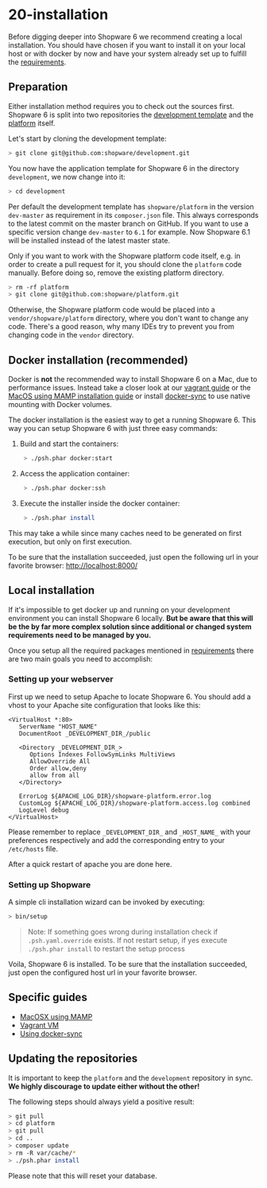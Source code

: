 # 20-installation

Before digging deeper into Shopware 6 we recommend creating a local installation. You should have chosen if you want to install it on your local host or with docker by now and have your system already set up to fulfill the [requirements](10-system-requirements.md).

## Preparation

Either installation method requires you to check out the sources first. Shopware 6 is split into two repositories the [development template](https://github.com/shopware/development) and the [platform](https://github.com/shopware/platform) itself.

Let's start by cloning the development template:

```bash
> git clone git@github.com:shopware/development.git
```

You now have the application template for Shopware 6 in the directory `development`, we now change into it:

```bash
> cd development
```

Per default the development template has `shopware/platform` in the version `dev-master` as requirement in its `composer.json` file. This always corresponds to the latest commit on the master branch on GitHub. If you want to use a specific version change `dev-master` to `6.1` for example. Now Shopware 6.1 will be installed instead of the latest master state.

Only if you want to work with the Shopware platform code itself, e.g. in order to create a pull request for it, you should clone the `platform` code manually. Before doing so, remove the existing platform directory.

```bash
> rm -rf platform
> git clone git@github.com:shopware/platform.git
```

Otherwise, the Shopware platform code would be placed into a `vendor/shopware/platform` directory, where you don't want to change any code. There's a good reason, why many IDEs try to prevent you from changing code in the `vendor` directory.

## Docker installation \(recommended\)

 Docker is **not** the recommended way to install Shopware 6 on a Mac, due to performance issues. Instead take a closer look at our [vagrant guide](https://docs.shopware.com/en/shopware-platform-dev-en/system-guide/system-installation-guides/vagrant) or the [MacOS using MAMP installation guide](https://docs.shopware.com/en/shopware-platform-dev-en/system-guide/system-installation-guides/mac-os-x) or install [docker-sync](https://docs.shopware.com/en/shopware-platform-dev-en/system-guide/system-installation-guides/docker-sync) to use native mounting with Docker volumes.

The docker installation is the easiest way to get a running Shopware 6. This way you can setup Shopware 6 with just three easy commands:

1. Build and start the containers:

   ```bash
    > ./psh.phar docker:start
   ```

2. Access the application container:

   ```bash
    > ./psh.phar docker:ssh
   ```

3. Execute the installer inside the docker container:

   ```bash
    > ./psh.phar install
   ```

This may take a while since many caches need to be generated on first execution, but only on first execution.

To be sure that the installation succeeded, just open the following url in your favorite browser: [http://localhost:8000/](http://localhost:8000/)

## Local installation

If it's impossible to get docker up and running on your development environment you can install Shopware 6 locally. **But be aware that this will be the by far more complex solution since additional or changed system requirements need to be managed by you.**

Once you setup all the required packages mentioned in [requirements](10-system-requirements.md) there are two main goals you need to accomplish:

### Setting up your webserver

First up we need to setup Apache to locate Shopware 6. You should add a vhost to your Apache site configuration that looks like this:

```text
<VirtualHost *:80>
   ServerName "HOST_NAME"
   DocumentRoot _DEVELOPMENT_DIR_/public

   <Directory _DEVELOPMENT_DIR_>
      Options Indexes FollowSymLinks MultiViews
      AllowOverride All
      Order allow,deny
      allow from all
   </Directory>

   ErrorLog ${APACHE_LOG_DIR}/shopware-platform.error.log
   CustomLog ${APACHE_LOG_DIR}/shopware-platform.access.log combined
   LogLevel debug
</VirtualHost>
```

Please remember to replace `_DEVELOPMENT_DIR_` and `_HOST_NAME_` with your preferences respectively and add the corresponding entry to your `/etc/hosts` file.

After a quick restart of apache you are done here.

### Setting up Shopware

A simple cli installation wizard can be invoked by executing:

```bash
> bin/setup
```

> Note: If something goes wrong during installation check if `.psh.yaml.override` exists. If not restart setup, if yes execute `./psh.phar install` to restart the setup process

Voila, Shopware 6 is installed. To be sure that the installation succeeded, just open the configured host url in your favorite browser.

## Specific guides

* [MacOSX using MAMP](30-system-installation-guides/10-mac-os-x.md)
* [Vagrant VM](30-system-installation-guides/20-vagrant.md)
* [Using docker-sync](30-system-installation-guides/30-docker-sync.md)

## Updating the repositories

It is important to keep the `platform` and the `development` repository in sync. **We highly discourage to update either without the other!**

The following steps should always yield a positive result:

```bash
> git pull
> cd platform
> git pull
> cd ..
> composer update
> rm -R var/cache/*
> ./psh.phar install
```

Please note that this will reset your database.

